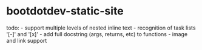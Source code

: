 # bootdotdev-static-site

todo: 
    - support multiple levels of nested inline text
    - recognition of task lists '[-]' and '[x]'
    - add full docstring (args, returns, etc) to functions
    - image and link support
